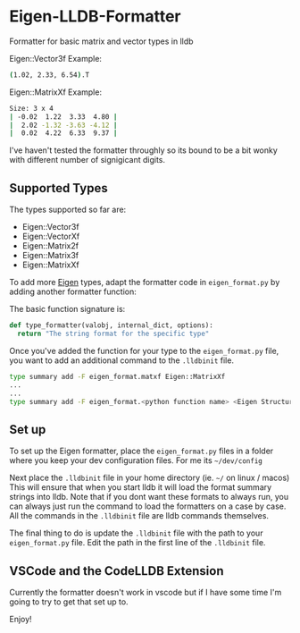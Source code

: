 # Eigen-LLDB-Formatter
Formatter for basic matrix and vector types in lldb

Eigen::Vector3f Example:
```sh
(1.02, 2.33, 6.54).T
```

Eigen::MatrixXf Example:

```sh
Size: 3 x 4
| -0.02  1.22  3.33  4.80 |
|  2.02 -1.32 -3.63 -4.12 |
|  0.02  4.22  6.33  9.37 |
```

I've haven't tested the formatter throughly so its bound to be a bit wonky with different number of signigicant digits.

## Supported Types
The types supported so far are:
- Eigen::Vector3f
- Eigen::VectorXf
- Eigen::Matrix2f
- Eigen::Matrix3f
- Eigen::MatrixXf

To add more [Eigen](https://eigen.tuxfamily.org/dox/GettingStarted.html) types, adapt the formatter code in `eigen_format.py` by adding another formatter function:

The basic function signature is:

```python
def type_formatter(valobj, internal_dict, options):
  return "The string format for the specific type"
```

Once you've added the function for your type to the `eigen_format.py` file, you want to add an additional command to the `.lldbinit` file.

```sh
type summary add -F eigen_format.matxf Eigen::MatrixXf
...
...
type summary add -F eigen_format.<python function name> <Eigen Structure Prefixed With Eigen Namespace>
```

## Set up
To set up the Eigen formatter, place the `eigen_format.py` files in a folder where you keep your dev configuration files. For me its `~/dev/config`

Next place the `.lldbinit` file in your home directory (ie. `~/` on linux / macos) This will ensure that when you start lldb it will load the format summary strings into lldb. Note that if you dont want these formats to always run, you can always just run the command to load the formatters on a case by case. All the commands in the `.lldbinit` file are lldb commands themselves.

The final thing to do is update the `.lldbinit` file with the path to your `eigen_format.py` file. Edit the path in the first line of the `.lldbinit` file.

## VSCode and the CodeLLDB Extension
Currently the formatter doesn't work in vscode but if I have some time I'm going to try to get that set up to. 

Enjoy!
